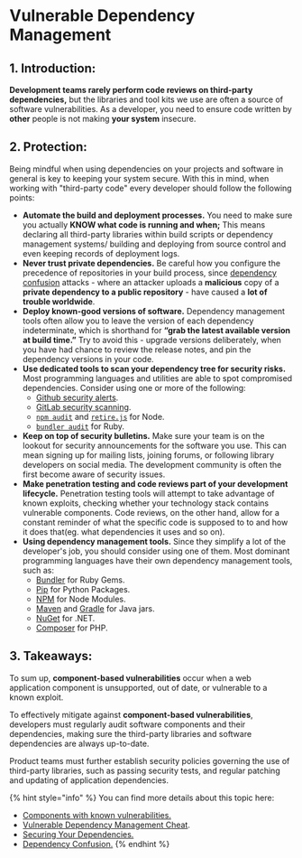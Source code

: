 # Vulnerable Dependency Management

## 1. Introduction:

**Development teams rarely perform code reviews on third-party dependencies,** but the libraries and tool kits we use are often a source of software vulnerabilities. As a developer, you need to ensure code written by **other** people is not making **your system** insecure.

## 2. Protection:

Being mindful when using dependencies on your projects and software in general is key to keeping your system secure. With this in mind, when working with "third-party code" every developer should follow the following points:

* **Automate the build and deployment processes.** You need to make sure you actually **KNOW what code is running and when;** This means declaring all third-party libraries within build scripts or dependency management systems/ building and deploying from source control and even keeping records of deployment logs.
* **Never trust private dependencies.** Be careful how you configure the precedence of repositories in your build process, since [dependency confusion](https://medium.com/@alex.birsan/dependency-confusion-4a5d60fec610) attacks - where an attacker uploads a **malicious** copy of a **private dependency to a public repository** - have caused a **lot of trouble worldwide**.
* **Deploy known-good versions of software.** Dependency management tools often allow you to leave the version of each dependency indeterminate, which is shorthand for **“grab the latest available version at build time.”** Try to avoid this - upgrade versions deliberately, when you have had chance to review the release notes, and pin the dependency versions in your code.
* **Use dedicated tools to scan your dependency tree for security risks.** Most programming languages and utilities are able to spot compromised dependencies. Consider using one or more of the following:
  * [Github security alerts](https://help.github.com/en/github/managing-security-vulnerabilities/about-alerts-for-vulnerable-dependencies).
  * [GitLab security scanning](https://docs.gitlab.com/ee/development/integrations/secure.html).
  * [`npm audit`](https://docs.npmjs.com/auditing-package-dependencies-for-security-vulnerabilities) and [`retire.js`](https://retirejs.github.io/retire.js/) for Node.
  * [`bundler audit`](https://github.com/rubysec/bundler-audit) for Ruby.
* **Keep on top of security bulletins.** Make sure your team is on the lookout for security announcements for the software you use. This can mean signing up for mailing lists, joining forums, or following library developers on social media. The development community is often the first become aware of security issues.
* **Make penetration testing and code reviews part of your development lifecycle.** Penetration testing tools will attempt to take advantage of known exploits, checking whether your technology stack contains vulnerable components. Code reviews, on the other hand, allow for a constant reminder of what the specific code is supposed to to and how it does that\(eg. what dependencies it uses and so on\).
* **Using dependency management tools.** Since they simplify a lot of the developer's job, you should consider using one of them. Most dominant programming languages have their own dependency management tools, such as:
  * [Bundler](http://bundler.io/) for Ruby Gems.
  * [Pip](https://packaging.python.org/installing/#use-pip-for-installing) for Python Packages.
  * [NPM](https://docs.npmjs.com/) for Node Modules.
  * [Maven](https://maven.apache.org/what-is-maven.html) and [Gradle](https://docs.gradle.org/current/userguide/tutorial_java_projects.html) for Java jars.
  * [NuGet](https://www.nuget.org/) for .NET.
  * [Composer](https://getcomposer.org/) for PHP.

## 3. Takeaways:

To sum up, **component-based vulnerabilities** occur when a web application component is unsupported, out of date, or vulnerable to a known exploit.

To effectively mitigate against ﻿**component-based vulnerabilities**, developers must regularly audit software components and their dependencies, making sure the third-party libraries and software dependencies are always up-to-date.

Product teams must further establish security policies governing the use of third-party libraries, such as passing security tests, and regular patching and updating of application dependencies.

{% hint style="info" %}
You can find more details about this topic here:

* [Components with known vulnerabilities.](https://application.security/free-application-security-training/owasp-top-10-components-with-known-vulnerabilities)
* [Vulnerable Dependency Management Cheat](https://cheatsheetseries.owasp.org/cheatsheets/Vulnerable_Dependency_Management_Cheat_Sheet.html).
* [Securing Your Dependencies.](https://www.hacksplaining.com/prevention/toxic-dependencies)
* [Dependency Confusion.](https://medium.com/@alex.birsan/dependency-confusion-4a5d60fec610)
{% endhint %}



